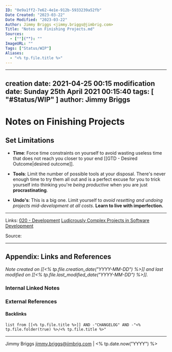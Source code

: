```yaml
---
ID: "0e9a1ff2-7e62-4e1e-912b-5933239a52fb"
Date Created: "2023-03-22"
Date Modified: "2023-03-22"
Author: Jimmy Briggs <jimmy.briggs@jimbrig.com>
Title: "Notes on Finishing Projects.md"
Sources: 
  - [""](""): ""
ImageURL: ""
Tags: ["Status/WIP"]
Aliases:
  - "<% tp.file.title %>"
---
```


---
creation date: 2021-04-25 00:15
modification date: Sunday 25th April 2021 00:15:40
tags: [ "#Status/WIP" ]
author: Jimmy Briggs
---

# Notes on Finishing Projects

## **Set Limitations**

- **Time**: Force time constraints on yourself to avoid wasting useless time that does not reach you closer to your end [[GTD - Desired Outcome|desired outcome]].

- **Tools**: Limit the number of possible tools at your disposal. There's never enough time to try them all out and is a perfect excuse for you to trick yourself into thinking you're *being productive* when you are just **procrastinating**.

- **Undo's**: This is a big one. Limit yourself to *avoid resetting and undoing projects mid-development at all costs*. **Learn to live with imperfection.**




***
Links:  [020 - Development](../1-Maps-of-Content/020%20-%20Development.md) [Ludicrously Complex Projects in Software Development](Ludicrously%20Complex%20Projects%20in%20Software%20Development.md)

Source:



***

## Appendix: Links and References

*Note created on [[<% tp.file.creation_date("YYYY-MM-DD") %>]] and last modified on [[<% tp.file.last_modified_date("YYYY-MM-DD") %>]].*

### Internal Linked Notes

### External References

#### Backlinks

```dataview
list from [[<% tp.file.title %>]] AND -"CHANGELOG" AND -"<% tp.file.folder(true) %>/<% tp.file.title %>"
```


***

Jimmy Briggs <jimmy.briggs@jimbrig.com> | <% tp.date.now("YYYY") %>
